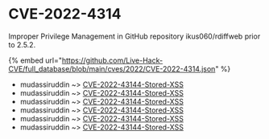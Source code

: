 # CVE-2022-4314

Improper Privilege Management in GitHub repository ikus060/rdiffweb prior to 2.5.2.

{% embed url="https://github.com/Live-Hack-CVE/full_database/blob/main/cves/2022/CVE-2022-4314.json" %}


* mudassiruddin ~> [CVE-2022-43144-Stored-XSS](https://www.alice-snow.ru/2022/database/cve-2022-4314/cve-2022-43144-stored-xss-mudassiruddin)
* mudassiruddin ~> [CVE-2022-43144-Stored-XSS](https://www.alice-snow.ru/2022/database/cve-2022-4314/cve-2022-43144-stored-xss-mudassiruddin)
* mudassiruddin ~> [CVE-2022-43144-Stored-XSS](https://www.alice-snow.ru/2022/database/cve-2022-4314/cve-2022-43144-stored-xss-mudassiruddin)
* mudassiruddin ~> [CVE-2022-43144-Stored-XSS](https://www.alice-snow.ru/2022/database/cve-2022-4314/cve-2022-43144-stored-xss-mudassiruddin)
* mudassiruddin ~> [CVE-2022-43144-Stored-XSS](https://www.alice-snow.ru/2022/database/cve-2022-4314/cve-2022-43144-stored-xss-mudassiruddin)
* mudassiruddin ~> [CVE-2022-43144-Stored-XSS](https://www.alice-snow.ru/2022/database/cve-2022-4314/cve-2022-43144-stored-xss-mudassiruddin)